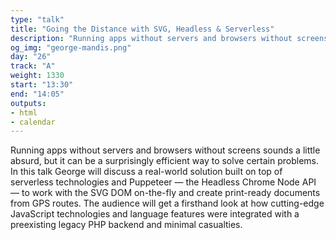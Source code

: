 ```yaml
---
type: "talk"
title: "Going the Distance with SVG, Headless & Serverless"
description: "Running apps without servers and browsers without screens sounds a little absurd, but it can be a surprisingly efficient way to solve certain problems."
og_img: "george-mandis.png"
day: "26"
track: "A"
weight: 1330
start: "13:30"
end: "14:05"
outputs:
- html
- calendar
---
```


Running apps without servers and browsers without screens sounds a little absurd, but it can be a surprisingly efficient way to solve certain problems. In this talk George will discuss a real-world solution built on top of serverless technologies and Puppeteer — the Headless Chrome Node API — to work with the SVG DOM on-the-fly and create print-ready documents from GPS routes. The audience will get a firsthand look at how cutting-edge JavaScript technologies and language features were integrated with a preexisting legacy PHP backend and minimal casualties.